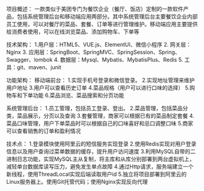 项目概述：
一款类似于美团专门为餐饮企业（餐厅、饭店）定制的一款软件产品，包括系统管理后台和移动端应用两部分。其中系统管理后台主要餐饮企业内部员工使用，可以对餐厅的菜品、套餐、订单等进行管理维护。移动端应用主要提供给消费者使用，可以在线浏览菜品、添加购物车、下单等

技术架构：
1.用户层：HTML5、VUE.js、ElementUI、微信小程序
2. 网关层：Nginx
3. 应用层：SpringBoot、SpringMVC、SpringSession、Spring、Swagger、lombok
4. 数据层：Mysql、Mybatis、MybatisPlus、Redis
5. 工具：git、maven、junit

功能架构：
移动端前台：
1.实现手机号登录和微信登录。
2.实现地址管理来维护用户地址 
3.用户可以查看历史订单 
4.菜品规格（用户可以进行口味的选择） 
5.购物车和下单功能 
6.菜品浏览、菜品搜索和分页功能

系统管理后台：
1.员工管理，包括员工登录、登出。
2.菜品管理，包括菜品分类，菜品展示，分页以及查询
3.套餐管理，商家可以根据已有的菜品制定套餐
4.菜品口味管理，用户下单菜品时可以根据自己的口味喜好和忌口调整口味
5.商家可以查看销售的订单和盈利情况

技术点：
1.登录模块使用阿里云的短信服务实现登录
2.使用Redis实现对用户登录信息以及用户查询过菜单数据的缓存，提升用户访问速度
3.利用MySQL自带的二进制日志功能，实现MySQL主从复制，将主库和从库分别部署到两台虚拟机上，减轻单台数据库读写压力，避免发生单点故障
4.通过Http请求，服务端建立一个新线程，使用ThreadLocal实现后端读取用户id
5.独立将项目部署到阿里云的Linux服务器上。使用Git托管代码；使用Nginx实现反向代理

